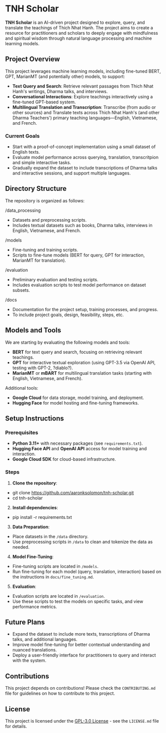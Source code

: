 # TNH Scholar

**TNH Scholar** is an AI-driven project designed to explore, query, and translate the teachings of Thich Nhat Hanh. The project aims to create a resource for practitioners and scholars to deeply engage with mindfulness and spiritual wisdom through natural language processing and machine learning models.

## Project Overview

This project leverages machine learning models, including fine-tuned BERT, GPT, MarianMT (and potentially other) models, to support:
- **Text Query and Search**: Retrieve relevant passages from Thich Nhat Hanh's writings, Dharma talks, and interviews.
- **Conversational Interactions**: Explore teachings interactively using a fine-tuned GPT-based system.
- **Multilingual Translation and Transcription**: Transcribe (from audio or other sources) and Translate texts across Thich Nhat Hanh's (and other Dharma Teachers') primary teaching languages—English, Vietnamese, and French.

### Current Goals
- Start with a proof-of-concept implementation using a small dataset of English texts.
- Evaluate model performance across querying, translation, transcritpion and simple interactive tasks.
- Gradually expand the dataset to include transcriptions of Dharma talks and interactive sessions, and support multiple languages.

## Directory Structure

The repository is organized as follows:

/data_processing
  - Datasets and preprocessing scripts.
  - Includes textual datasets such as books, Dharma talks, interviews in English, Vietnamese, and French.

/models
  - Fine-tuning and training scripts.
  - Scripts to fine-tune models (BERT for query, GPT for interaction, MarianMT for translation).

/evaluation
  - Preliminary evaluation and testing scripts.
  - Includes evaluation scripts to test model performance on dataset subsets.

/docs
  - Documentation for the project setup, training processes, and progress.
  - To include project goals, design, feasibility, steps, etc. 

## Models and Tools

We are starting by evaluating the following models and tools:
- **BERT** for text query and search, focusing on retrieving relevant teachings.
- **GPT** for interactive textual exploration (using GPT-3.5 via OpenAI API, testing with GPT-2, ?diablo?).
- **MarianMT** or **mBART** for multilingual translation tasks (starting with English, Vietnamese, and French).
  
Additional tools:
- **Google Cloud** for data storage, model training, and deployment.
- **Hugging Face** for model hosting and fine-tuning frameworks.

## Setup Instructions

### Prerequisites
- **Python 3.11+** with necessary packages (see `requirements.txt`).
- **Hugging Face API** and **OpenAI API** access for model training and interaction.
- **Google Cloud SDK** for cloud-based infrastructure.

### Steps

1. **Clone the repository**:
- git clone https://github.com/aaronksolomon/tnh-scholar.git
- cd tnh-scholar
  
2. **Install dependencies**:
- pip install -r requirements.txt

3. **Data Preparation**:
- Place datasets in the `/data` directory.
- Use preprocessing scripts in `/data` to clean and tokenize the data as needed.

4. **Model Fine-Tuning**:
- Fine-tuning scripts are located in `/models`.
- Run fine-tuning for each model (query, translation, interaction) based on the instructions in `docs/fine_tuning.md`.

5. **Evaluation**:
- Evaluation scripts are located in `/evaluation`.
- Use these scripts to test the models on specific tasks, and view performance metrics.

## Future Plans

- Expand the dataset to include more texts, transcriptions of Dharma talks, and additional languages.
- Improve model fine-tuning for better contextual understanding and nuanced translations.
- Deploy a user-friendly interface for practitioners to query and interact with the system.

## Contributions

This project depends on contributions! Please check the `CONTRIBUTING.md` file for guidelines on how to contribute to this project.

## License

This project is licensed under the [GPL-3.0 License](LICENSE) - see the `LICENSE.md` file for details.

